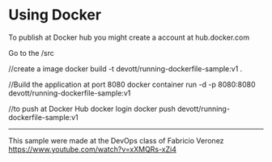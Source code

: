 # Using Docker

To publish at Docker hub you might create a account at hub.docker.com

Go to the /src

//create a image
docker build -t devott/running-dockerfile-sample:v1 .

//Build the application at port 8080
docker container run -d -p 8080:8080 devott/running-dockerfile-sample:v1

//to push at Docker Hub
docker login
docker push devott/running-dockerfile-sample:v1

-----

This sample were made at the DevOps class of Fabricio Veronez
https://www.youtube.com/watch?v=xXMQRs-xZi4
